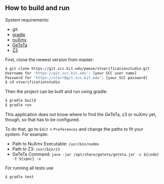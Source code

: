 ## How to build and run

System requirements:
 * git
 * [gradle](https://gradle.org/)
 * [nuXmv](https://nuxmv.fbk.eu/)
 * [GeTeTa](https://github.com/VerifAPS/geteta)
 * [Z3](https://github.com/Z3Prover/z3)

First, clone the newest version from master:
```sh
$ git clone https://git.scc.kit.edu/peese/stverificationstudio.git
Username for 'https://git.scc.kit.edu': [your SCC user name]
Password for 'https://ulerr@git.scc.kit.edu': [your SCC password]
$ cd stverificationstudio
```

Then the project can be built and run using gradle:
```sh
$ gradle build
$ gradle run
```

This application does not know where to find the GeTeTa, z3 or nuXmv yet, though, so that has to be configured.

To do that, go to ```Edit``` > ```Preferences``` and change the paths to fit your system. For example:
 * Path to NuXmv Executable: ```/usr/bin/nuXmv```
 * Path to Z3: ```/usr/bin/z3```
 * GeTeTa Command: ```java -jar /opt/share/geteta/geteta.jar -c ${code} -t ${spec} -x```

For running all tests use
```sh
$ gradle test
```